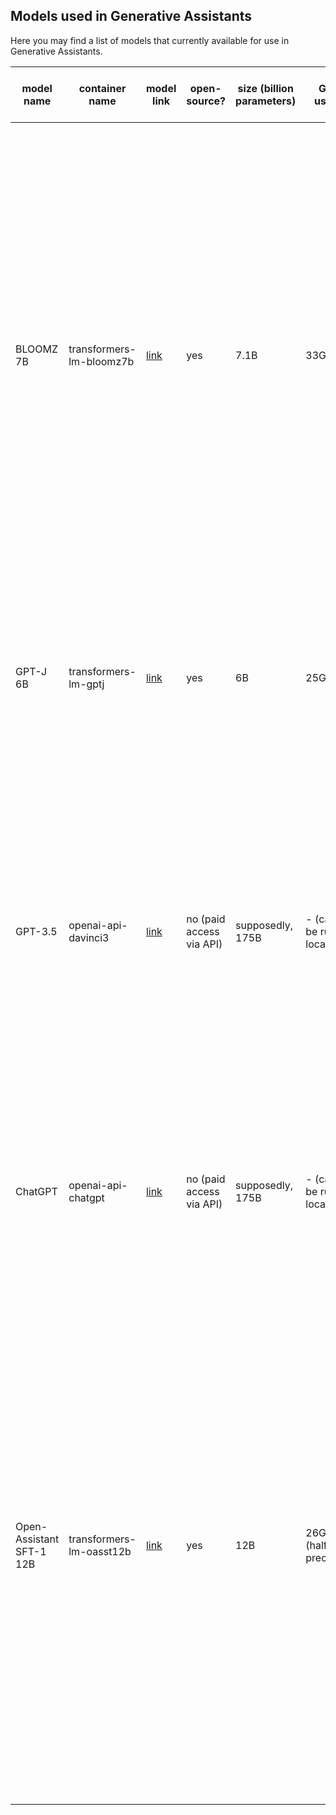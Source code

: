 ## Models used in Generative Assistants

Here you may find a list of models that currently available for use in Generative Assistants.

| model name                | container name           | model link                                                          | open-source?             | size (billion parameters) | GPU usage                 | max tokens (prompt + response) | description                                                                                                                                                                                                                                                                                                                                                                                                                                                                                                                                                                      |
|---------------------------|--------------------------|---------------------------------------------------------------------|--------------------------|---------------------------|---------------------------|--------------------------------|----------------------------------------------------------------------------------------------------------------------------------------------------------------------------------------------------------------------------------------------------------------------------------------------------------------------------------------------------------------------------------------------------------------------------------------------------------------------------------------------------------------------------------------------------------------------------------|
| BLOOMZ 7B                 | transformers-lm-bloomz7b | [link](https://huggingface.co/bigscience/bloomz-7b1)                | yes                      | 7.1B                      | 33GB                      | 2,048 tokens                   | An open-source multilingual task-oriented large language model. BLOOMZ 7B1 comes from BLOOMZ model family (featuring 560M, 1.1B, 1.7B, 3B, 7.1B, and 176B parameter versions). Each of the models is a [BLOOM](https://huggingface.co/bigscience/bloom) model of corresponding size, fine-tuned on cross-lingual task-instruction dataset (46 languages, 16 NLP tasks).  For more details about BLOOM, refer to [this paper](https://arxiv.org/pdf/2211.05100.pdf). For more details about BLOOMZ and its dataset, refer to [this paper](https://arxiv.org/pdf/2211.01786.pdf).  |
| GPT-J 6B                  | transformers-lm-gptj     | [link](https://huggingface.co/EleutherAI/gpt-j-6b)                  | yes                      | 6B                        | 25GB                      | 2,048 tokens                   | An open-source large language model. English-only, not fine-tuned for instruction following, not capable of code generation. For more details, refer to this [GitHub repo](https://github.com/kingoflolz/mesh-transformer-jax)                                                                                                                                                                                                                                                                                                                                                   |
| GPT-3.5                   | openai-api-davinci3      | [link](https://platform.openai.com/docs/models/gpt-3-5)             | no (paid access via API) | supposedly, 175B          | - (cannot be run locally) | 4,097 tokens                   | Based on text-davinci-003 -- the largest and most capable of GPT-3/GPT-3.5 models family (featuring davinci, curie, babbage, ada models) not optimized for chat. Unlike earlier GPT-3 models, also able to understand and generate code. Unlike GPT-3.5 turbo, not optimised for chat. For more details, refer to [OpenAI website](https://platform.openai.com/docs/models/gpt-3-5).                                                                                                                                                                                             |
| ChatGPT                   | openai-api-chatgpt       | [link](https://platform.openai.com/docs/models/gpt-3-5)             | no (paid access via API) | supposedly, 175B          | - (cannot be run locally) | 4,096 tokens                   | Based on gpt-3.5-turbo -- the most capable of the entire GPT-3/GPT-3.5 models family. Optimized for chat. Able to understand and generate code. For more details, refer to [OpenAI website](https://platform.openai.com/docs/models/gpt-3-5).                                                                                                                                                                                                                                                                                                                                    |
| Open-Assistant SFT-1 12B  | transformers-lm-oasst12b | [link](https://huggingface.co/OpenAssistant/oasst-sft-4-pythia-12b-epoch-3.5) | yes                      | 12B                       | 26GB (half-precision)     | 5,120 tokens                   | An open-source large language model [Open-Assistant SFT-1 12B Model](https://huggingface.co/OpenAssistant/oasst-sft-4-pythia-12b-epoch-3.5). This is the first iteration English supervised-fine-tuning (SFT) model of the Open-Assistant project. It is based on a Pythia 12B that was fine-tuned on ~22k human demonstrations of assistant conversations collected through the https://open-assistant.io/ human feedback web app before March 7, 2023. The model is known to fail horribly at answering math and coding questions. This model is usable only for English conversations.  |
